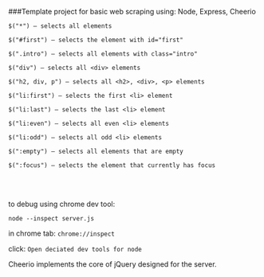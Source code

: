 ###Template project for basic web scraping using: Node, Express, Cheerio



 `$("*") — selects all elements`
 
 `$("#first") — selects the element with id="first"`
 
 `$(".intro") — selects all elements with class="intro"`
 
 `$("div") — selects all <div> elements`
 
 `$("h2, div, p") — selects all <h2>, <div>, <p> elements`
 
 `$("li:first") — selects the first <li> element`
 
 `$("li:last") — selects the last <li> element`
 
 `$("li:even") — selects all even <li> elements`
 
 `$("li:odd") — selects all odd <li> elements`
 
 `$(":empty") — selects all elements that are empty`
 
 `$(":focus") — selects the element that currently has focus`
 
<br/><br/>

to debug using chrome dev tool:

`node --inspect server.js`

in chrome tab: `chrome://inspect`

click: `Open deciated dev tools for node`
<br/>

Cheerio implements the core of jQuery designed for the server.
